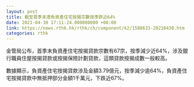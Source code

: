 ```yaml
---
layout: post
title: 截至首季本港負資產住宅按揭宗數按季跌近64%
date: 2021-04-30 17:11:24.000000000 +08:00
link: https://news.rthk.hk/rthk/ch/component/k2/1588633-20210430.htm
categories: rthk
---
```


金管局公布，首季末負資產住宅按揭貸款宗數有67宗，按季減少近64%，涉及銀行職員住屋按揭貸款或按揭保險計劃貸款，這類貸款按揭成數一般較高。

數據顯示，負資產住宅按揭貸款涉及金額3.79億元，按季減少逾64%，負資產住宅按揭貸款中無抵押部分金額1千萬元，下跌近67%。

